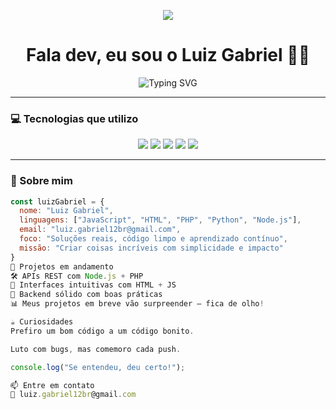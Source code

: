 <!-- README by Luiz Gabriel - estilo visual com arte e badges -->

<!-- Header com arte animada -->
<p align="center">
  <img src="https://capsule-render.vercel.app/api?type=waving&color=000000&height=120&section=header"/>
</p>

<h1 align="center">Fala dev, eu sou o Luiz Gabriel 👨‍💻</h1>

<p align="center">
  <img src="https://readme-typing-svg.herokuapp.com?font=Fira+Code&weight=500&size=22&pause=1000&color=FFD700&center=true&vCenter=true&width=435&lines=Desenvolvedor+Web+Full+Stack;Code+%2B+Cafe+%3D+💡;Transformando+ideias+em+realidade" alt="Typing SVG" />
</p>

---

### 💻 Tecnologias que utilizo

<p align="center">
  <img src="https://img.shields.io/badge/JavaScript-F7DF1E?style=for-the-badge&logo=javascript&logoColor=000" />
  <img src="https://img.shields.io/badge/PHP-777BB4?style=for-the-badge&logo=php&logoColor=fff" />
  <img src="https://img.shields.io/badge/Node.js-339933?style=for-the-badge&logo=node.js&logoColor=fff" />
  <img src="https://img.shields.io/badge/Python-3776AB?style=for-the-badge&logo=python&logoColor=fff" />
  <img src="https://img.shields.io/badge/HTML5-E34F26?style=for-the-badge&logo=html5&logoColor=fff" />
</p>

---

### 🧠 Sobre mim

```js
const luizGabriel = {
  nome: "Luiz Gabriel",
  linguagens: ["JavaScript", "HTML", "PHP", "Python", "Node.js"],
  email: "luiz.gabriel12br@gmail.com",
  foco: "Soluções reais, código limpo e aprendizado contínuo",
  missão: "Criar coisas incríveis com simplicidade e impacto"
}
🚧 Projetos em andamento
🛠️ APIs REST com Node.js + PHP
🎨 Interfaces intuitivas com HTML + JS
📁 Backend sólido com boas práticas
📊 Meus projetos em breve vão surpreender — fica de olho!

☕ Curiosidades
Prefiro um bom código a um código bonito.

Luto com bugs, mas comemoro cada push.

console.log("Se entendeu, deu certo!");

📫 Entre em contato
📧 luiz.gabriel12br@gmail.com


